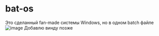 # bat-os
Это сделанный fan-made системы Windows, но в одном batch файле
![image](https://github.com/ssavnayt/bat-os/assets/140399376/159aeaab-7e4f-442e-a063-a17bc8d43823)
Добавлю винду позже
